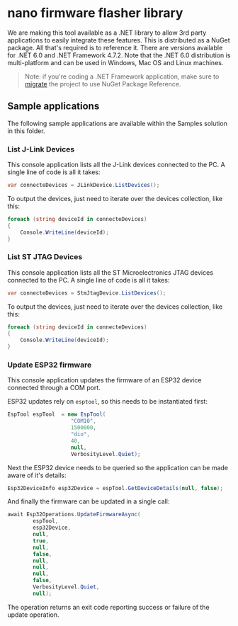 # nano firmware flasher library

We are making this tool available as a .NET library to allow 3rd party applications to easily integrate these features.
This is distributed as a NuGet package. All that's required is to reference it. There are versions available for .NET 6.0 and .NET Framework 4.7.2.
Note that the .NET 6.0 distribution is multi-platform and can be used in Windows, Mac OS and Linux machines.

>Note: if you're coding a .NET Framework application, make sure to [migrate](https://devblogs.microsoft.com/nuget/migrate-packages-config-to-package-reference) the project to use NuGet Package Reference.

## Sample applications

The following sample applications are available within the Samples solution in this folder.

### List J-Link Devices

This console application lists all the J-Link devices connected to the PC.
A single line of code is all it takes:

```csharp
var connecteDevices = JLinkDevice.ListDevices();
```

To output the devices, just need to iterate over the devices collection, like this:

```csharp
foreach (string deviceId in connecteDevices)
{
    Console.WriteLine(deviceId);
}
```

### List ST JTAG Devices

This console application lists all the ST Microelectronics JTAG devices connected to the PC.
A single line of code is all it takes:

```csharp
var connecteDevices = StmJtagDevice.ListDevices();
```

To output the devices, just need to iterate over the devices collection, like this:

```csharp
foreach (string deviceId in connecteDevices)
{
    Console.WriteLine(deviceId);
}
```

### Update ESP32 firmware

This console application updates the firmware of an ESP32 device connected through a COM port.

ESP32 updates rely on `esptool`, so this needs to be instantiated first:

```csharp
EspTool espTool  = new EspTool(
                    "COM10",
                    1500000,
                    "dio",
                    40,
                    null,
                    VerbosityLevel.Quiet);
```

Next the ESP32 device needs to be queried so the application can be made aware of it's details:

```csharp
Esp32DeviceInfo esp32Device = espTool.GetDeviceDetails(null, false);
```

And finally the firmware can be updated in a single call:

```csharp
await Esp32Operations.UpdateFirmwareAsync(
        espTool,
        esp32Device,
        null,
        true,
        null,
        false,
        null,
        null,
        null,
        false,
        VerbosityLevel.Quiet,
        null);
```

The operation returns an exit code reporting success or failure of the update operation.
